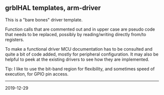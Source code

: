 ## grblHAL templates, arm-driver

This is a "bare bones" driver template.

Function calls that are commented out and in upper case are pseudo code that needs to be replaced, possibly by reading/writing directly from/to registers.

To make a functional driver MCU documentation has to be consulted and quite a bit of code added, mostly for peripheral configuration. It may also be helpful to peek at the existing drivers to see how they are implemented.

Tip: I like to use the bit-band region for flexibility, and sometimes speed of execution, for GPIO pin access.

---
2019-12-29
